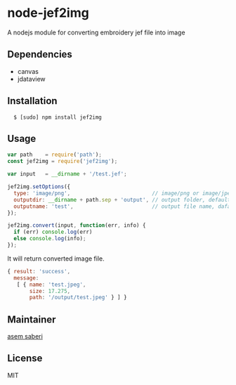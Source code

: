 # node-jef2img

A nodejs module for converting embroidery jef file into image

## Dependencies
- canvas
- jdataview


## Installation
```
  $ [sudo] npm install jef2img
```

## Usage

```javascript
var path    = require('path');
const jef2img = require('jef2img');

var input   = __dirname + '/test.jef';

jef2img.setOptions({
  type: 'image/png',                          // image/png or image/jpeg, default image/png
  outputdir: __dirname + path.sep + 'output', // output folder, default null (if null given, then it will create folder name same as file name)
  outputname: 'test',                         // output file name, dafault null (if null given, then it will create image name same as input name)
});

jef2img.convert(input, function(err, info) {
  if (err) console.log(err)
  else console.log(info);
});

```

It will return converted image file.

```javascript
{ result: 'success',
  message: 
   [ { name: 'test.jpeg',
       size: 17.275,
       path: '/output/test.jpeg' } ] }
```

## Maintainer
[asem saberi][0]

## License
MIT

[0]: https://github.com/akjabay/jef2img.git
